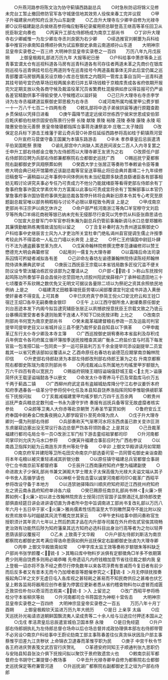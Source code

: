 <!-- { "loadSidebar": true } -->
　　○升燕河路参将陈文治为协守蓟镇西路副总兵
　　○时急秋防诏将锦义见修未完台工暂止撤回修防官军各守城堡信地其效劳人役俟来春工完并议叙
　　○甲子升福建泉州府知府丘浙为山东副使
　　○乙丑升大理寺左少卿辛自修为光禄寺卿○议将福建副总兵侯继高参将梅应魁等纪录擢用把总聊登高王继高等革任回卫从抚臣耿定向奏也
　　○丙寅升工部左侍郎杨成为南京工部尚书
　　○丁卯升大理寺右少卿臧惟一为左少卿左寺丞刘良弼为右少卿
　　○续选推官刘朝噩为兵科给事中推官孙承南知县傅顺孙俱为试监察御史承南云南道顺孙山东道
　　大明神宗显皇帝实录卷之一百三终
大明神宗显皇帝实录卷之一百四
　　万历八年九月戊辰朔
　　上御皇极殿礼部进万历九年  大报等祀日册
　　○户科给事中萧彦等条上巡青事宜谓太仓有巡视科道各马房有巡青科道各有司存往者两道未革之先商价在银库则巡视与巡青俱挂号后在两道则专在巡青挂号今两道虽裁事体无异此后宜仍属之巡青部覆谓马房银两虽另设京粮小库总在银库之内既同一管库主事自当同一巡青科道其挂号销号宜仍依草场旧规两属余若归并五草场钱粮于京粮库责成各省府依期开报完欠定期支放以免各商守候及裁滥役革冗员省繁费杜混报俱如彦议得旨报可仍严谕各差官精勤供事不得偷安使人守候稽迟以滋奸毙
　　○己巳升大理寺右寺丞李学诗为左寺丞福建道监察御史郭思极为右寺丞
　　○减河南所属均徭里甲公费岁额一十一万八千七百二十四两有奇
　　○敕礼部将中选子弟侯拱宸等通行原籍查勘乡贯保结以凭择日进看
　　○庚午霜降节遣定远侯邓世栋西宁侯宋世恩成安伯郭应乾庆都伯杜继宗固安伯陈景行分祭  长陵  献陵  景陵  裕陵  茂陵  泰陵  康陵  永陵  昭陵惠安伯张元善祭  景皇帝陵寝都指挥佥事蒋尧谦祭哀冲  庄敬二太子陵园
　　○改保定总兵标下游击王维藩于密云奇兵营○补原任延绥西路参将高如桂于蓟镇燕河营
　　○升宣府马营堡守备王国翼为本镇东路游击
　　○辛未  孝恭章皇后忌辰遣清平伯吴国乾祭  景陵
　　○谕礼部宫中六尚缺人其选民间淑女二百人入内寻复罢之  壬申升工部右侍郎金立敬为左侍郎而以大理寺卿王友贤为之右
　　○改原任户部右侍郎郭应聘为兵部右侍郎兼都察院右佥都御史巡抚广西
　　○赐巡抚宁夏都察院右副都御史罗凤翔祭葬如例
　　○癸酉大学士张居正等奏称节奉敕谕令臣等重修大明会典已经开馆纂修近该副总裁等官呈送草稿止将旧会典并嘉靖二十九年续修旧稿誊写一遍稍益以近年事例中间体例尚有未当纪载颇多缺遗良繇诸臣各有部事相妨无暇讨论讲究夫事必专任乃可责成力不他分乃能就绪臣等看得吏部左侍郎余有丁詹事府詹事许国文学素优年力方富属以此事似可责成宜将余有丁暂解部事以本官仍掌詹事府事许国协管府事俱充副总裁各暂停升转将会典新旧原本令其专心考究至原题副总裁官唯以部务稍暇相与讨论不必限以章程致令两误  上是之
　　○甲戌南京吏部尚书汪宗尹以病乞休许之
　　○命户部严核河南浙江等角□羊官穆守文刘启亨等所角□羊绵花商税等银已纳未完有无侵那尽行查究以凭参罚从科臣张鼎思请也
　　○加宣大总督军门中军官参将朱瀚为副总兵仍管前事瀚新调马水口总督郑雒称其廉慎勤敏熟练夷情故请加衔以留之
　　○丁丑复补秦时吉为贵州道监察御史○户科给事中史继辰言士风为人才吏治所关宜杜幸门绝私谒州县官提调生儒止许按季考较此外不得滥收一人私立门墙以长奔竞  上是之
　　○怀仁王府镇国中尉廷圤肆行不法为逋盗薮事觉革为庶人
　　○戊寅命翰林院修撰沈懋孝范谦编修邓以赞王懋德充大明会典纂修官
　　○起用刘一儒复为大理寺卿
　　○以霜降后命法司录系囚情可矜疑者减拟各有差
　　○己卯命左春坊左谕德兼翰林院侍读陈经邦翰林院侍讲朱赓典武举试
　　○庚辰江西抚臣王宗载以本省钱局数多匠役冗滥不便关防议设专管汰罏冶栋匠役该部为之覆请从之
　　○户部＜锍-釒＞称山东抚按何起鸣陈功所奏邹平县会昌侯孙忠茔田地九顷胶州阳武侯薛禄户丁承种祖遗田地三十七顷覆查不系钦赐之数优免又无明文可据议各量除二顷以为祭祀之资其余照依民地例纳  上是之
　　○福建清丈田粮事竣抚臣劳堪以闻部覆谓宜刊定成书并造入黄册使奸豪者不得变乱  上可其奏
　　○辛巳庆府真宁恭简王倪火□安沈府云和王铨□宿迁王炤□各卒无嗣奏缴金银印
　　○壬午  上以江西守御所舍人谢燿奏原任御史刘台恶迹本发下内阁今拟旨逮究辅臣张居正以夙憾欲授意抚臣王宗载文致之乃诡云台暴横闾里受害者多逮则贻累干连诸人不知下□处抚按详鞫  上允之
　　○改南京刑部尚书何宽为南京吏部尚书
　　○癸未裁革福建督粮右参政一员及运盐司判官提举司提举吏目又以省城并设三县不便乃裁怀安县自知县以下俱革
　　○甲申裁革辽东行太仆寺少卿及本寺主簿
　　○广西巡按御史胡宥奏称本省盐利及存积戍兵年例宜令各司府属立循环簿按季送抚按稽查其湖广衡永二府盐价宜与时高下每发官盐一包准搭□盐一包同卖一岁一运可获盐利万五千余金提举司添设副提举二员宜裁其一以省冗费该部如议覆请从之  乙酉命原任右春坊右谕德范应期掌南京翰林院印信
　　○升吏部右侍郎赵贤为本部左侍郎改刑部右侍郎王篆为之右  升南京都察院右都御史陈瑞为南京刑部尚书
　　○丙戌裁减山东所属地方均徭里甲岁额银九万六千四百有奇以宽民力
　　○赐益府铜陵王翊钰谥端僖舒城王载＜土充＞谥康简怀庆王载塣谥端懿各予以册文
　　○命发太仆寺寄养马千匹及常盈库马价万五千两于蓟昌二镇
　　○广西柳州府武定县有盗越城劫库降分守江右参议姜忻本府知府季遇春各一级革分守参将倪中化任及本县知县饶养浩指挥同知李惟聪俱禠职革任下抚按问拟
　　○丁亥裁减福建里甲均徭岁额六万四千五百余两
　　○敕贵州巡抚严查兵粮总定数刊成一书永为遵守岁终  奏报有巡抚兵备等官无故虚糜者核实参处
　　○朵颜等卫夷人大你赤等赴京朝贺  万寿圣节宴赏如例
　　○鲁府安丘王府奉国中尉寿金□攸夤夜拥众入郡学殴官仆至死命降为庶人
　　○戊子升大理寺卿刘一儒为刑部右侍郎
　　○兵部奏称天气渐寒河水将冻西虏虽已款关变诈叵测东虏屡窥边塞出没无常议行各边总督严饬各将领防备之  上是其议
　　○己丑裁革福建行都司屯局佥书一员○改浙江军门标下游击童绍祖掌都司印
　　○升河南都司掌印刘允庆为马水口参将
　　○庚寅升福建佥事彭应时为广西右参议
　　○以南昌卫指挥刘綎为云南迤东并贵州等处守备
　　○辛卯  上御文华殿讲读月如常期
　　○南京府军并建阳等卫所屯田灾命南京户部选委司官一员同管屯御史亲诣查勘将本年屯粮以被灾重轻递减其折银分数
　　○以原任镇守福建总兵官都督佥事胡守仁佥书南京前军都督府事
　　○壬辰升江西南康府知府卢整为福建副使
　　○命进故太子少保礼部尚书兼文渊阁大学士赠太子太保高俄为光禄大夫谥文端从其子中书舍人高循学请也
　　○以神枢十营佐击雷以诚掌河南都司印○裁革广西昭平参将改设守备于本地方
　　○以违禁驰驿降四川顺庆府知府郑迁江西抚州府知府左之贤云南永昌府知府单诗各六级
　　○癸巳赐原任南京礼部尚书林＜火廉＞祭葬如例＜火廉＞初以进士改翰林院庶吉士授简讨历官国子监祭酒迁礼部侍郎改吏部俱直经筵日讲会进讲语切直为谗者所中忽中旨调南进工部尚书复改礼部以万历八年六月十五日卒于家＜火廉＞雅尚儒素性恬而温至大节则皦然莫夺不能比附以投权贵欢故卒与时龃龉其风流节概克世其家云
　　○甲午吏科给事中顾问奏称官生授职须计其年资六七年以上然后酌其才品在内升部寺司属在外升府佐贰官俟其晓畅吏治效有功能然后陟为知府藩臬其远方知府必选科目出身治行高等者为之勿以轻畀恩荫该部议覆报可
　　○乙未  上致斋于文华殿
　　○升户部左侍郎刘斯洁为南京都察院右都御史其考满应得诰命恩荫如例升巡抚保定右副都御史张卤为大理寺卿
　　○丙申  上御文华殿致斋如常
　　○甲字库太监王效等奏称岁额银朱等料缺乏户部尚书张学颜覆＜锍-釒＞其略曰库中物料岁派俱有定额徵角□羊多不依期第费少则用自饶费多则用必竭恭睹  先帝遗诏凡内府钱粮加意节省往往裁之额内我  皇上登极一诏亦将不急不经之费尽行停免数年以来各项浮费有昔减而今复旧者有前少而后反多者又有昔本无而今乃加增者臣等题催参究之＜锍-釒＞月无停牍抚按奏报起角□羊之文岁无虚日屯入各库视之甚轻耗之甚易而不知民商供应之甚难也伏乞  皇上敕各监局将器用应创作者量为停罢应更新者悉从省约稽查物料勿以虚冒而成匮乏敦崇俭朴勿以奇淫而恣观美＜锍-釒＞入  上留览之
　　○改广西昭平参将杨桂分守本省柳庆等处
　　○升河南都司佥书蒋国忠为神枢十营佐击
　　大明神宗显皇帝实录卷之一百四终
　大明神宗显皇帝实录卷之一百五
　　万历八年十月丁酉朔
　　上御皇极殿钦天监进万历九年大统历
　　○是日  上亲享  太庙
　　○应天巡抚孙光祐请咨送朝鲜国飘流夷人梁成贵等二十余人给与沿途应付押还本国从之
　　○戊戌  孝洁肃皇后忌辰遣宣城伯卫国本祭  永陵
　　○是日免经筵
　　○升户部右侍郎胡执礼为左侍郎总督仓场命以后仓场总督并戎政协理俱本部左右侍郎带管不必另设○南京户科给事中王蔚论劾南工部主事陈春差往仪真贪纵状因及户部主事蔡惟亨旧差九江贪秽状  上命锦衣卫逮春而革惟亨职为民
　　○庚子  中宫千秋令节各王府进庆贺表笺文武百官行庆贺礼
　　○革德安府同知王子顺通判张九思职仍与安陆县知县张汝介俱下抚按问拟以聚饮于景府致遗宫火也
　　○敕南京前军都督府佥书胡守仁兼提督小教场事
　　○辛丑升光禄寺卿辛自修为都察院右佥都御史巡抚保定等府兼管河道
　　○升巡抚湖广都察院右副都御史王之垣为户部右侍郎
